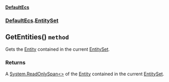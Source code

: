 #### [DefaultEcs](./DefaultEcs.md 'DefaultEcs')
### [DefaultEcs](./DefaultEcs.md#DefaultEcs 'DefaultEcs').[EntitySet](./DefaultEcs-EntitySet.md 'DefaultEcs.EntitySet')
## GetEntities() `method`
Gets the [Entity](./DefaultEcs-Entity.md 'DefaultEcs.Entity') contained in the current [EntitySet](./DefaultEcs-EntitySet.md 'DefaultEcs.EntitySet').
### Returns
A [System.ReadOnlySpan&lt;&gt;](https://docs.microsoft.com/en-us/dotnet/api/System.ReadOnlySpan-1 'System.ReadOnlySpan&lt;&gt;') of the [Entity](./DefaultEcs-Entity.md 'DefaultEcs.Entity') contained in the current [EntitySet](./DefaultEcs-EntitySet.md 'DefaultEcs.EntitySet').
